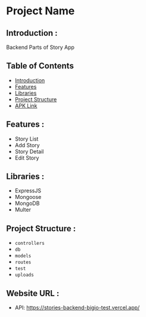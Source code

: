 # Project Name

## <a name="introduction"></a> Introduction :
Backend Parts of Story App

## Table of Contents

- [Introduction](#introduction)
- [Features](#features)
- [Libraries](#libraries)
- [Project Structure](#project-structures)
- [APK Link](#apk-link)

## <a name="features"></a> Features :
- Story List
- Add Story
- Story Detail
- Edit Story

## <a name="libraries"></a> Libraries :
- ExpressJS
- Mongoose
- MongoDB
- Multer

## <a name="project-structures"></a> Project Structure :
* `controllers`
* `db`
* `models`
* `routes`
* `test`
* `uploads`

## <a name="apk-link"></a> Website URL :
- API: https://stories-backend-bigio-test.vercel.app/